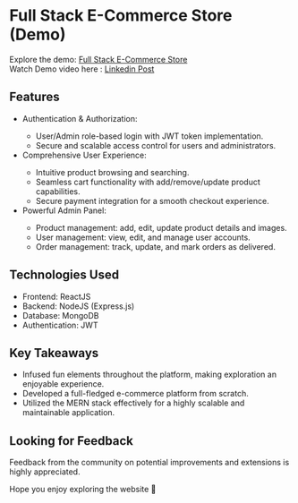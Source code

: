  <h1>Full Stack E-Commerce Store (Demo)</h1>
    <p>
        Explore the demo: <a href="https://lnkd.in/d2xCrZMv" target="_blank">Full Stack E-Commerce Store</a><br>
        Watch Demo video here : <a href="https://www.linkedin.com/posts/meet-joshi-350814227_full-stack-e-commerce-store-demo-https-activity-7147980152541528064-T-u4?utm_source=share&utm_medium=member_desktop" target="_blank">Linkedin Post</a>
    </p>

  <h2>Features</h2>
  <ul>
      <li>Authentication & Authorization:</li>
      <ul>
          <li>User/Admin role-based login with JWT token implementation.</li>
          <li>Secure and scalable access control for users and administrators.</li>
      </ul>
      <li>Comprehensive User Experience:</li>
      <ul>
          <li>Intuitive product browsing and searching.</li>
          <li>Seamless cart functionality with add/remove/update product capabilities.</li>
          <li>Secure payment integration for a smooth checkout experience.</li>
      </ul>
      <li>Powerful Admin Panel:</li>
      <ul>
          <li>Product management: add, edit, update product details and images.</li>
          <li>User management: view, edit, and manage user accounts.</li>
          <li>Order management: track, update, and mark orders as delivered.</li>
      </ul>
  </ul>

  <h2>Technologies Used</h2>
  <ul>
      <li>Frontend: ReactJS</li>
      <li>Backend: NodeJS (Express.js)</li>
      <li>Database: MongoDB</li>
      <li>Authentication: JWT</li>
  </ul>

  <h2>Key Takeaways</h2>
  <ul>
      <li>Infused fun elements throughout the platform, making exploration an enjoyable experience.</li>
      <li>Developed a full-fledged e-commerce platform from scratch.</li>
      <li>Utilized the MERN stack effectively for a highly scalable and maintainable application.</li>
  </ul>

  <h2>Looking for Feedback</h2>
  <p>
      Feedback from the community on potential improvements and extensions is highly appreciated.
  </p>

  <p>Hope you enjoy exploring the website 🚀</p>

